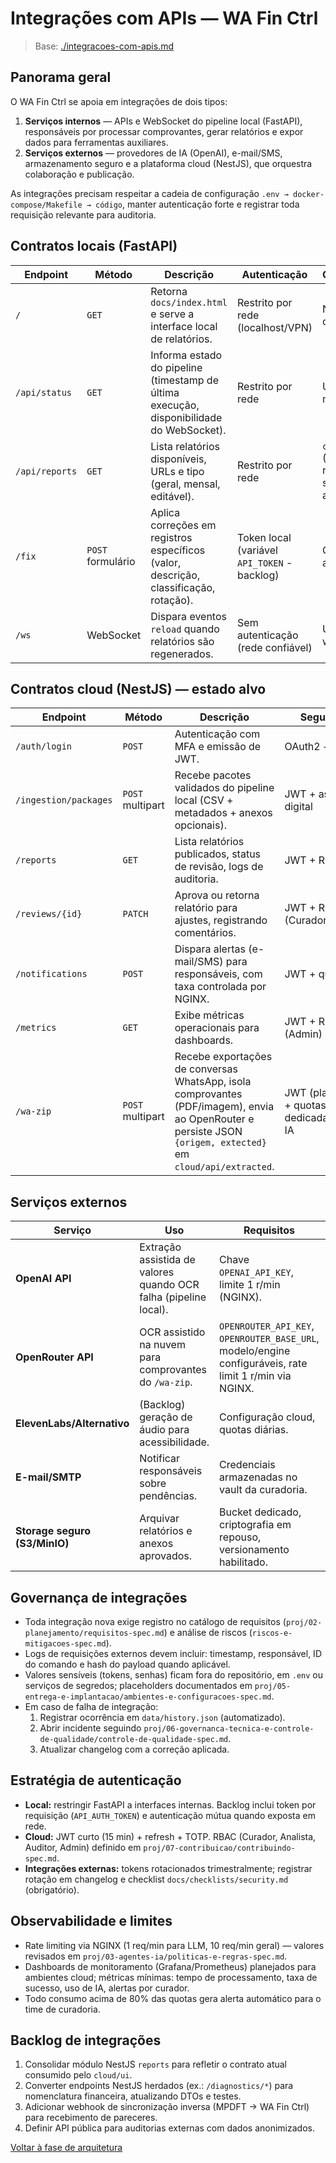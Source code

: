 <!-- proj/01-arquitetura/integracoes-com-apis-spec.md -->
# Integrações com APIs — WA Fin Ctrl

> Base: [./integracoes-com-apis.md](./integracoes-com-apis.md)

## Panorama geral
O WA Fin Ctrl se apoia em integrações de dois tipos:

1. **Serviços internos** — APIs e WebSocket do pipeline local (FastAPI), responsáveis por processar comprovantes, gerar relatórios e expor dados para ferramentas auxiliares.
2. **Serviços externos** — provedores de IA (OpenAI), e-mail/SMS, armazenamento seguro e a plataforma cloud (NestJS), que orquestra colaboração e publicação.

As integrações precisam respeitar a cadeia de configuração `.env → docker-compose/Makefile → código`, manter autenticação forte e registrar toda requisição relevante para auditoria.

## Contratos locais (FastAPI)
| Endpoint | Método | Descrição | Autenticação | Consumidores |
| --- | --- | --- | --- | --- |
| `/` | `GET` | Retorna `docs/index.html` e serve a interface local de relatórios. | Restrito por rede (localhost/VPN) | Navegador do curador |
| `/api/status` | `GET` | Informa estado do pipeline (timestamp de última execução, disponibilidade do WebSocket). | Restrito por rede | UI local, monitoramento |
| `/api/reports` | `GET` | Lista relatórios disponíveis, URLs e tipo (geral, mensal, editável). | Restrito por rede | `cloud/ui` (dashboard de relatórios), scripts de auditoria |
| `/fix` | `POST` formulário | Aplica correções em registros específicos (valor, descrição, classificação, rotação). | Token local (variável `API_TOKEN` - backlog) | CLI web/cloud, automações |
| `/ws` | WebSocket | Dispara eventos `reload` quando relatórios são regenerados. | Sem autenticação (rede confiável) | UI local, watchers |

## Contratos cloud (NestJS) — estado alvo
| Endpoint | Método | Descrição | Segurança |
| --- | --- | --- | --- |
| `/auth/login` | `POST` | Autenticação com MFA e emissão de JWT. | OAuth2 + totp |
| `/ingestion/packages` | `POST` multipart | Recebe pacotes validados do pipeline local (CSV + metadados + anexos opcionais). | JWT + assinatura digital |
| `/reports` | `GET` | Lista relatórios publicados, status de revisão, logs de auditoria. | JWT + RBAC |
| `/reviews/{id}` | `PATCH` | Aprova ou retorna relatório para ajustes, registrando comentários. | JWT + RBAC (Curador/MPDFT) |
| `/notifications` | `POST` | Dispara alertas (e-mail/SMS) para responsáveis, com taxa controlada por NGINX. | JWT + quotas |
| `/metrics` | `GET` | Exibe métricas operacionais para dashboards. | JWT + RBAC (Admin) |
| `/wa-zip` | `POST` multipart | Recebe exportações de conversas WhatsApp, isola comprovantes (PDF/imagem), envia ao OpenRouter e persiste JSON `{origem, extected}` em `cloud/api/extracted`. | JWT (planejado) + quotas dedicadas para IA |

## Serviços externos
| Serviço | Uso | Requisitos | Notas |
| --- | --- | --- | --- |
| **OpenAI API** | Extração assistida de valores quando OCR falha (pipeline local). | Chave `OPENAI_API_KEY`, limite 1 r/min (NGINX). | Texto enviado deve ser minimizado; prompt registrado em `docs/reports/` |
| **OpenRouter API** | OCR assistido na nuvem para comprovantes do `/wa-zip`. | `OPENROUTER_API_KEY`, `OPENROUTER_BASE_URL`, modelo/engine configuráveis, rate limit 1 r/min via NGINX. | Respostas salvas em `cloud/api/extracted/*.json`; manter prompts sincronizados com `proj/02-design/componentes-spec.md`. |
| **ElevenLabs/Alternativo** | (Backlog) geração de áudio para acessibilidade. | Configuração cloud, quotas diárias. | Desabilitado por padrão nesta release |
| **E-mail/SMTP** | Notificar responsáveis sobre pendências. | Credenciais armazenadas no vault da curadoria. | Utilizar mensagens templated documentadas em `proj/06-ux-brand/` |
| **Storage seguro (S3/MinIO)** | Arquivar relatórios e anexos aprovados. | Bucket dedicado, criptografia em repouso, versionamento habilitado. | Conexões TLS obrigatórias |

## Governança de integrações
- Toda integração nova exige registro no catálogo de requisitos (`proj/02-planejamento/requisitos-spec.md`) e análise de riscos (`riscos-e-mitigacoes-spec.md`).
- Logs de requisições externos devem incluir: timestamp, responsável, ID do comando e hash do payload quando aplicável.
- Valores sensíveis (tokens, senhas) ficam fora do repositório, em `.env` ou serviços de segredos; placeholders documentados em `proj/05-entrega-e-implantacao/ambientes-e-configuracoes-spec.md`.
- Em caso de falha de integração:
  1. Registrar ocorrência em `data/history.json` (automatizado).
  2. Abrir incidente seguindo `proj/06-governanca-tecnica-e-controle-de-qualidade/controle-de-qualidade-spec.md`.
  3. Atualizar changelog com a correção aplicada.

## Estratégia de autenticação
- **Local:** restringir FastAPI a interfaces internas. Backlog inclui token por requisição (`API_AUTH_TOKEN`) e autenticação mútua quando exposta em rede.
- **Cloud:** JWT curto (15 min) + refresh + TOTP. RBAC (Curador, Analista, Auditor, Admin) definido em `proj/07-contribuicao/contribuindo-spec.md`.
- **Integrações externas:** tokens rotacionados trimestralmente; registrar rotação em changelog e checklist `docs/checklists/security.md` (obrigatório).

## Observabilidade e limites
- Rate limiting via NGINX (1 req/min para LLM, 10 req/min geral) — valores revisados em `proj/03-agentes-ia/politicas-e-regras-spec.md`.
- Dashboards de monitoramento (Grafana/Prometheus) planejados para ambientes cloud; métricas mínimas: tempo de processamento, taxa de sucesso, uso de IA, alertas por curador.
- Todo consumo acima de 80% das quotas gera alerta automático para o time de curadoria.

## Backlog de integrações
1. Consolidar módulo NestJS `reports` para refletir o contrato atual consumido pelo `cloud/ui`.
2. Converter endpoints NestJS herdados (ex.: `/diagnostics/*`) para nomenclatura financeira, atualizando DTOs e testes.
3. Adicionar webhook de sincronização inversa (MPDFT → WA Fin Ctrl) para recebimento de pareceres.
4. Definir API pública para auditorias externas com dados anonimizados.

[Voltar à fase de arquitetura](README-spec.md)
